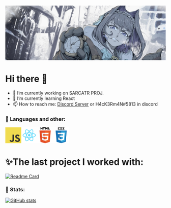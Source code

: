 ![Banner](./img3.jpg)

<h1>Hi there 👋 </h1>

- 🔭 I’m currently working on SARCATR PROJ.
- 🌱 I’m currently learning React
- 📫 How to reach me: <a href="https://discord.gg/A4x6ZqUtZf" target="_blank">Discord Server</a> or H4cK3Rm4N#5813 in discord
<!-- - 😄 Pronouns: He/Him -->
<!-- - 👯 I’m looking to collaborate on ... -->
<!-- - 🤔 I’m looking for help with ... -->
<!-- - 💬 Ask me about ... -->
<!-- - ⚡ Fun fact: ... -->



### 🧰 Languages and other:

<img align="left" alt="javascript" src="https://raw.githubusercontent.com/github/explore/80688e429a7d4ef2fca1e82350fe8e3517d3494d/topics/javascript/javascript.png" width="50px"/>

<img align="left" alt="react" src="https://raw.githubusercontent.com/github/explore/80688e429a7d4ef2fca1e82350fe8e3517d3494d/topics/react/react.png" width="50px"/>

<img align="left" alt="html" src="https://raw.githubusercontent.com/github/explore/80688e429a7d4ef2fca1e82350fe8e3517d3494d/topics/html/html.png" width="50px"/>

<img alt="css" src="https://raw.githubusercontent.com/github/explore/80688e429a7d4ef2fca1e82350fe8e3517d3494d/topics/css/css.png" width="50px"/>

<!-- <img  alt="node" src="https://raw.githubusercontent.com/github/explore/80688e429a7d4ef2fca1e82350fe8e3517d3494d/topics/nodejs/nodejs.png" width="50px"/> -->


<h1>✨The last project I worked with: </h1>


[![Readme Card](https://github-readme-stats.vercel.app/api/pin/?username=MaxPopsuy&repo=cybersecurity_by-HOPE)](https://github.com/MaxPopsuy/cybersecurity_by-HOPE)

<!-- 🎊 Top languages: -->

<!-- [![Top Langs](https://github-readme-stats.vercel.app/api/top-langs/?username=MaxPopsuy&layout=compact&theme=radial)](https://github.com/anuraghazra/github-readme-stats) -->
### 🎊 Stats:

[![GitHub stats](https://github-readme-stats.vercel.app/api?username=MaxPopsuy&show_icons=true&theme=radical)](https://github.com/MaxPopsuy)
<!--
**MaxPopsuy/MaxPopsuy** is a ✨ _special_ ✨ repository because its `README.md` (this file) appears on your GitHub profile.

Here are some ideas to get you started:

-->
